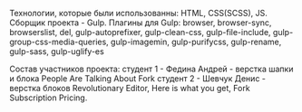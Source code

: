 Технологии, которые были использованны:
HTML, CSS(SCSS), JS.
Сборщик проекта - Gulp.
Плагины для Gulp:
    browser,
	browser-sync,
	browserslist,
	del,
	gulp-autoprefixer,
	gulp-clean-css,
	gulp-file-include,
	gulp-group-css-media-queries,
	gulp-imagemin,
	gulp-purifycss,
	gulp-rename,
	gulp-sass,
	gulp-uglify-es

Состав участников проекта:
студент 1 - Федина Андрей - верстка шапки и блока People Are Talking About Fork
студент 2 - Шевчук Денис - верстка блоков Revolutionary Editor, Here is what you get, Fork Subscription Pricing.